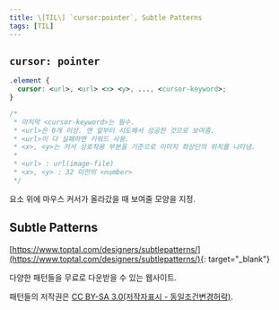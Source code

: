 ```yaml
---
title: \[TIL\] `cursor:pointer`, Subtle Patterns
tags: [TIL]
---
```


## `cursor: pointer`

```css
.element {
  cursor: <url>, <url> <x> <y>, ..., <cursor-keyword>;
}

/*
 * 마지막 <cursor-keyword>는 필수.
 * <url>은 0개 이상. 맨 앞부터 시도해서 성공한 것으로 보여줌.
 * <url>이 다 실패하면 키워드 사용.
 * <x>, <y>는 커서 상호작용 부분을 기준으로 이미지 좌상단의 위치를 나타냄.
 *
 * <url> : url(image-file)
 * <x>, <y> : 32 미만의 <number>
 */
```

요소 위에 마우스 커서가 올라갔을 때 보여줄 모양을 지정.

## Subtle Patterns

[https://www.toptal.com/designers/subtlepatterns/](https://www.toptal.com/designers/subtlepatterns/){: target="\_blank"}

다양한 패턴들을 무료로 다운받을 수 있는 웹사이트.

패턴들의 저작권은 [CC BY-SA 3.0(저작자표시 - 동일조건변경허락)](https://creativecommons.org/licenses/by-sa/3.0/deed.ko).
